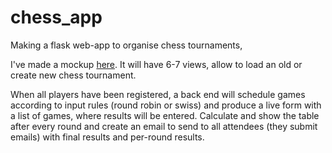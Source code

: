 # chess_app
Making a flask web-app to organise chess tournaments, 


I've made a mockup [here](https://moqups.com/pe3v4/7xozNp9y). It will have 6-7 views, allow to load an old or create new chess tournament. 

When all players have been registered, a back end will schedule games according to input rules (round robin or swiss) and produce a live form with a list of games, where results will be entered. 
Calculate and show the table after every round and create an email to send to all attendees (they submit emails) with final results and per-round results. 
